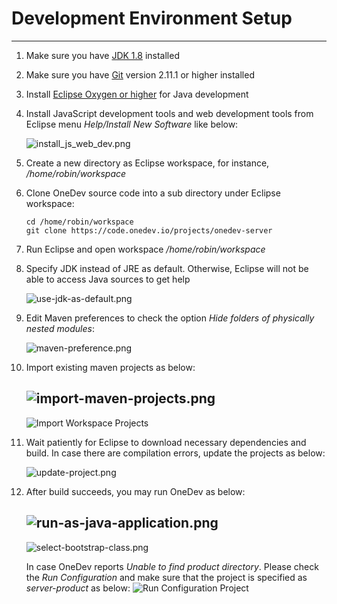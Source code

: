 # Development Environment Setup
-----------

1. Make sure you have [JDK 1.8](http://www.oracle.com/technetwork/java/javase/downloads/index.html) installed
1. Make sure you have [Git](https://git-scm.com/) version 2.11.1 or higher installed
1. Install [Eclipse Oxygen or higher](http://www.eclipse.org/) for Java development
1. Install JavaScript development tools and web development tools from Eclipse menu _Help/Install New Software_ like below:

    ![install_js_web_dev.png](../images/development-environment-setup/install_js_web_dev.png)
    
1. Create a new directory as Eclipse workspace, for instance, _/home/robin/workspace_
1. Clone OneDev source code into a sub directory under Eclipse workspace:

    ```
    cd /home/robin/workspace
    git clone https://code.onedev.io/projects/onedev-server
    ```
1. Run Eclipse and open workspace _/home/robin/workspace_
2. Specify JDK instead of JRE as default. Otherwise, Eclipse will not be able to access Java sources to get help

    ![use-jdk-as-default.png](../images/development-environment-setup/use-jdk-as-default.png)
    
2. Edit Maven preferences to check the option _Hide folders of physically nested modules_:

    ![maven-preference.png](../images/development-environment-setup/maven-preference.png)
    
1. Import existing maven projects as below:

    ![import-maven-projects.png](../images/development-environment-setup/import-maven-projects.png)
    -------------
    ![Import Workspace Projects](../images/development-environment-setup/import-workspace-projects.png)
    
1. Wait patiently for Eclipse to download necessary dependencies and build. In case there are compilation errors, update the projects as below:

    ![update-project.png](../images/development-environment-setup/update-project.png)
    
1. After build succeeds, you may run OneDev as below:

    ![run-as-java-application.png](../images/development-environment-setup/run-as-java-application.png)
    ----------
    ![select-bootstrap-class.png](../images/development-environment-setup/select-bootstrap-class.png)
    
    In case OneDev reports _Unable to find product directory_. Please check the _Run Configuration_ and make sure that the project is specified as _server-product_ as below:
    ![Run Configuration Project](../images/development-environment-setup/run-configuration-project.png)